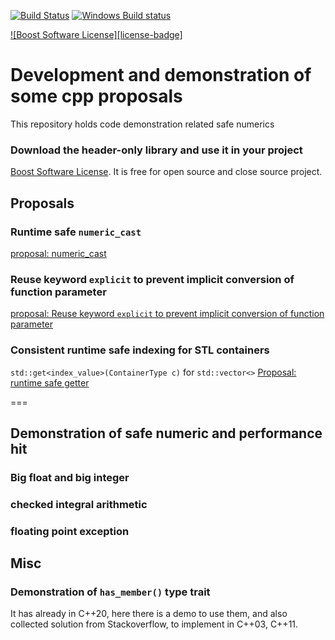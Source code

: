 [![Build Status](https://travis-ci.org/qingfengxia/cpp_to_integer.svg?branch=master)](https://travis-ci.org/qingfengxia/cpp_to_integer.svg)   [![Windows Build status](https://ci.appveyor.com/api/projects/status/lkpn62t55wfie52t?svg=true)](https://ci.appveyor.com/project/qingfengxia/cpp-to-integer)


[![Boost Software License][license-badge]](LICENSE.txt)

# Development and demonstration of some cpp proposals

This repository holds code demonstration related safe numerics

### Download the header-only library and use it in your project

[Boost Software License](https://www.boost.org/users/license.html). It is free for open source and close source project.


## Proposals
### Runtime safe `numeric_cast`

[proposal: numeric_cast](proposal_numeric_cast.md)

### Reuse keyword `explicit` to prevent implicit conversion of function parameter

[proposal: Reuse keyword `explicit` to prevent implicit conversion of function parameter](proposal_explicit.md)

### Consistent runtime safe indexing for STL containers

 `std::get<index_value>(ContainerType c)` for `std::vector<>`
[Proposal: runtime safe getter](proposal_safe_get.md)

===

## Demonstration of safe numeric and performance hit

### Big float and big integer


### checked integral arithmetic


### floating point exception


## Misc
### Demonstration of `has_member()` type trait

It has already in C++20, here there is a demo to use them, and also collected solution from Stackoverflow, to implement in C++03, C++11.